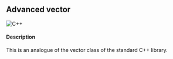 ## Advanced vector

![C++](https://img.shields.io/badge/С++-8A2BE2)

#### Description
This is an analogue of the vector class of the standard C++ library.
